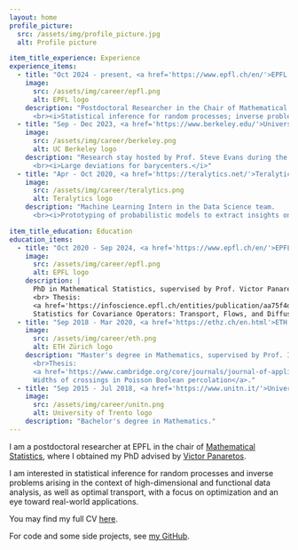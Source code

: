 ```yaml
---
layout: home
profile_picture:
  src: /assets/img/profile_picture.jpg
  alt: Profile picture

item_title_experience: Experience
experience_items:
  - title: "Oct 2024 - present, <a href='https://www.epfl.ch/en/'>EPFL (Lausanne, CH)</a>"
    image:
      src: /assets/img/career/epfl.png
      alt: EPFL logo
    description: "Postdoctoral Researcher in the Chair of Mathematical Statistics.  
      <br><i>Statistical inference for random processes; inverse problems in high-dimensional/functional data analysis; optimal transport.</i>"
  - title: "Sep - Dec 2023, <a href='https://www.berkeley.edu/'>University of California, Berkeley (US)</a>"
    image:
      src: /assets/img/career/berkeley.png
      alt: UC Berkeley logo
    description: "Research stay hosted by Prof. Steve Evans during the fall semester.  
      <br><i>Large deviations for barycenters.</i>"
  - title: "Apr - Oct 2020, <a href='https://teralytics.net/'>Teralytics AG (Zürich, CH)</a>"
    image:
      src: /assets/img/career/teralytics.png
      alt: Teralytics logo
    description: "Machine Learning Intern in the Data Science team.  
      <br><i>Prototyping of probabilistic models to extract insights on human mobility <br>from telco data using PGMs and particle filters.</i>"

item_title_education: Education
education_items:
  - title: "Oct 2020 - Sep 2024, <a href='https://www.epfl.ch/en/'>EPFL (Lausanne, CH)</a>"
    image:
      src: /assets/img/career/epfl.png
      alt: EPFL logo
    description: |
      PhD in Mathematical Statistics, supervised by Prof. Victor Panaretos.  
      <br> Thesis:  
      <a href='https://infoscience.epfl.ch/entities/publication/aa75f4d2-9826-49b3-9815-0774c09ee3c8/'>
      Statistics for Covariance Operators: Transport, Flows, and Diffusions</a>.
  - title: "Sep 2018 - Mar 2020, <a href='https://ethz.ch/en.html'>ETH Zürich (CH)</a>"
    image:
      src: /assets/img/career/eth.png
      alt: ETH Zürich logo
    description: "Master's degree in Mathematics, supervised by Prof. Ioan Manolescu and Vincent Tassion.  
      <br>Thesis:  
      <a href='https://www.cambridge.org/core/journals/journal-of-applied-probability/article/widths-of-crossings-in-poisson-boolean-percolation/2710058348665CBD213519F54430CCD5'>
      Widths of crossings in Poisson Boolean percolation</a>."
  - title: "Sep 2015 - Jul 2018, <a href='https://www.unitn.it/'>Università degli Studi di Trento (IT)</a>"
    image:
      src: /assets/img/career/unitn.png
      alt: University of Trento logo
    description: "Bachelor's degree in Mathematics."
---
```


<p>
  I am a postdoctoral researcher at EPFL in the chair of <a href="https://www.epfl.ch/labs/smat/">Mathematical Statistics</a>, where I obtained my PhD advised by <a href="https://people.epfl.ch/victor.panaretos">Victor Panaretos</a>.
</p>

<p>
  I am interested in statistical inference for random processes and inverse problems arising in the context of high-dimensional and functional data analysis, as well as optimal transport, with a focus on optimization and an eye toward real-world applications. 
</p>

<p>
  You may find my full CV <a href="https://drive.google.com/file/d/1vbVCkMAPJfbvSXM5313bEKA4nZNGG7ME/view?usp=sharing">here</a>.
</p>

<p>
  For code and some side projects, see <a href="https://github.com/leonardoVsantoro">my GitHub</a>.
</p>
